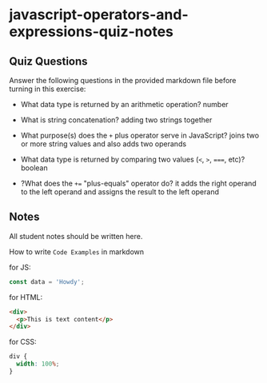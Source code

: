# javascript-operators-and-expressions-quiz-notes

## Quiz Questions

Answer the following questions in the provided markdown file before turning in this exercise:

- What data type is returned by an arithmetic operation? number

- What is string concatenation? adding two strings together

- What purpose(s) does the `+` plus operator serve in JavaScript? joins two or more string values and also adds two operands

- What data type is returned by comparing two values (`<`, `>`, `===`, etc)? boolean

- ?What does the `+=` "plus-equals" operator do? it adds the right operand to the left operand and assigns the result to the left operand

## Notes

All student notes should be written here.

How to write `Code Examples` in markdown

for JS:

```javascript
const data = 'Howdy';
```

for HTML:

```html
<div>
  <p>This is text content</p>
</div>
```

for CSS:

```css
div {
  width: 100%;
}
```
